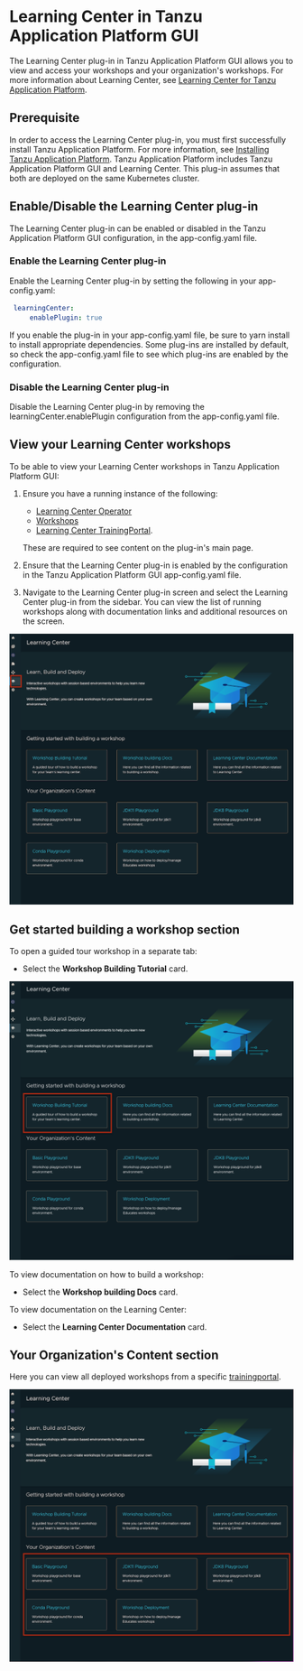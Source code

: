 # Learning Center in Tanzu Application Platform GUI

The Learning Center plug-in in Tanzu Application Platform GUI allows you to view and access your workshops and your organization's workshops.
For more information about Learning Center, see [Learning Center for Tanzu Application Platform](../../learning-center/about.md).

## <a id="prerequisite"></a> Prerequisite

In order to access the Learning Center plug-in, you must first successfully install Tanzu Application Platform. For more information, see [Installing Tanzu Application Platform](../../install-intro.md). Tanzu Application Platform includes
Tanzu Application Platform GUI and Learning Center. This plug-in assumes that both are deployed on the same Kubernetes cluster.

## <a id="enable-disable-plugin"></a> Enable/Disable the Learning Center plug-in

The Learning Center plug-in can be enabled or disabled in the Tanzu Application Platform GUI configuration, in the app-config.yaml file.

### <a id="enable-plugin"></a> Enable the Learning Center plug-in

Enable the Learning Center plug-in by setting the following in your app-config.yaml:

   ```yaml
    learningCenter:
        enablePlugin: true
   ```

If you enable the plug-in in your app-config.yaml file, be sure to yarn install to install appropriate dependencies. Some plug-ins are installed by default, so check the app-config.yaml file to see which plug-ins are enabled by the configuration.

### <a id="disable-plugin"></a> Disable the Learning Center plug-in

Disable the Learning Center plug-in by removing the learningCenter.enablePlugin configuration from the app-config.yaml file.

## <a id="view-app"></a> View your Learning Center workshops

To be able to view your Learning Center workshops in Tanzu Application Platform GUI:

1. Ensure you have a running instance of the following:

    - [Learning Center Operator](../../learning-center/getting-started/learning-center-operator.md)
    - [Workshops](../../learning-center/getting-started/workshops.md)
    - [Learning Center TrainingPortal](../../learning-center/getting-started/training-portal.md). 
  
    These are required to see content on the plug-in's main page.

2. Ensure that the Learning Center plug-in is enabled by the configuration in the Tanzu Application Platform GUI app-config.yaml file.

3. Navigate to the Learning Center plug-in screen and select the Learning Center plug-in from the sidebar. You can view the list of running workshops along with documentation links and additional resources on the screen.

![Screenshot of selecting Learning Center plug-in on Tanzu Application Platform GUI sidebar](images/learning-center-sidebar.png)

## <a id="lc-get-started-section"></a> Get started building a workshop section

To open a guided tour workshop in a separate tab:

- Select the **Workshop Building Tutorial** card.

![Screenshot of selecting Learning Center's Workshop Building Tutorial card](images/learning-center-workshop-building.png)

To view documentation on how to build a workshop:

- Select the **Workshop building Docs** card.

To view documentation on the Learning Center:

- Select the **Learning Center Documentation** card.

## <a id="lc-organization-content-section"></a> Your Organization's Content section

Here you can view all deployed workshops from a specific [trainingportal](../../learning-center/getting-started/training-portal.md).

![Screenshot of Learning Center Organization Content Section](images/learning-center-organization-content.png)
